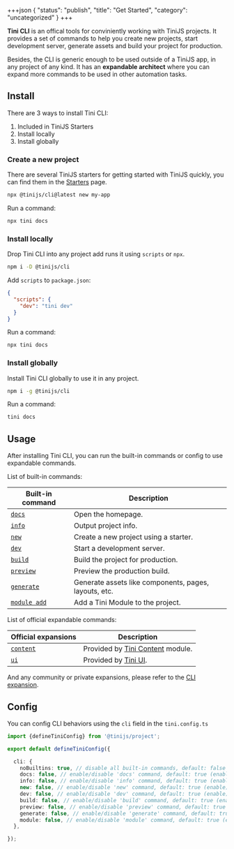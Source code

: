 +++json
{
  "status": "publish",
  "title": "Get Started",
  "category": "uncategorized"
}
+++

**Tini CLI** is an offical tools for conviniently working with TiniJS projects. It provides a set of commands to help you create new projects, start development server, generate assets and build your project for production.

Besides, the CLI is generic enough to be used outside of a TiniJS app, in any project of any kind. It has an **expandable architect** where you can expand more commands to be used in other automation tasks.

## Install

There are 3 ways to install Tini CLI:
1. Included in TiniJS Starters
2. Install locally
3. Install globally

### Create a new project

There are several TiniJS starters for getting started with TiniJS quickly, you can find them in the [Starters](/framework/starter) page.

```bash
npx @tinijs/cli@latest new my-app
```

Run a command:

```bash
npx tini docs
```

### Install locally

Drop Tini CLI into any project add runs it using `scripts` or `npx`.

```bash
npm i -D @tinijs/cli
```

Add `scripts` to `package.json`:

```json
{
  "scripts": {
    "dev": "tini dev"
  }
}
```

Run a command:

```bash
npx tini docs
```

### Install globally

Install Tini CLI globally to use it in any project.

```bash
npm i -g @tinijs/cli
```

Run a command:


```bash
tini docs
```

## Usage

After installing Tini CLI, you can run the built-in commands or config to use expandable commands.

List of built-in commands:

| Built-in command | Description |
| --- | --- |
| [`docs`](/cli/docs) | Open the homepage. |
| [`info`](/cli/info) | Output project info. |
| [`new`](/cli/new) | Create a new project using a starter. |
| [`dev`](/cli/dev) | Start a development server. |
| [`build`](/cli/build) | Build the project for production. |
| [`preview`](/cli/preview) | Preview the production build. |
| [`generate`](/cli/generate) | Generate assets like components, pages, layouts, etc. |
| [`module add`](/cli/module-add) | Add a Tini Module to the project. |

List of official expandable commands:

| Official expansions | Description |
| --- | --- |
| [`content`](/cli/content) | Provided by [Tini Content](/module/content) module. |
| [`ui`](/cli/ui) | Provided by [Tini UI](/ui). |

And any community or private expansions, please refer to the [CLI expansion](/cli/expansion).

## Config

You can config CLI behaviors using the `cli` field in the `tini.config.ts`

```ts
import {defineTiniConfig} from '@tinijs/project';

export default defineTiniConfig({

  cli: {
    noBuiltins: true, // disable all built-in commands, default: false (enable)
    docs: false, // enable/disable 'docs' command, default: true (enable)
    info: false, // enable/disable 'info' command, default: true (enable)
    new: false, // enable/disable 'new' command, default: true (enable)
    dev: false, // enable/disable 'dev' command, default: true (enable)
    build: false, // enable/disable 'build' command, default: true (enable)
    preview: false, // enable/disable 'preview' command, default: true (enable)
    generate: false, // enable/disable 'generate' command, default: true (enable)
    module: false, // enable/disable 'module' command, default: true (enable)
  },

});
```
